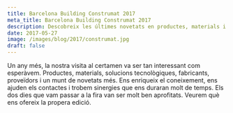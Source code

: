 ```yaml
---
title: Barcelona Building Construmat 2017
meta_title: Barcelona Building Construmat 2017
description: Descobreix les últimes novetats en productes, materials i solucions tecnològiques en el Barcelona Building Construmat 2017.
date: 2017-05-27
image: /images/blog/2017/construmat.jpg
draft: false
---
```


Un any més, la nostra visita al certamen va ser tan interessant com esperàvem. Productes, materials, solucions tecnològiques, fabricants, proveïdors i un munt de novetats més. Ens enriqueix el coneixement, ens ajuden els contactes i trobem sinergies que ens duraran molt de temps. Els dos dies que vam passar a la fira van ser molt ben aprofitats. Veurem què ens ofereix la propera edició.
